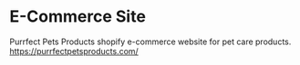 # E-Commerce Site
Purrfect Pets Products shopify e-commerce website for pet care products.
https://purrfectpetsproducts.com/ 
